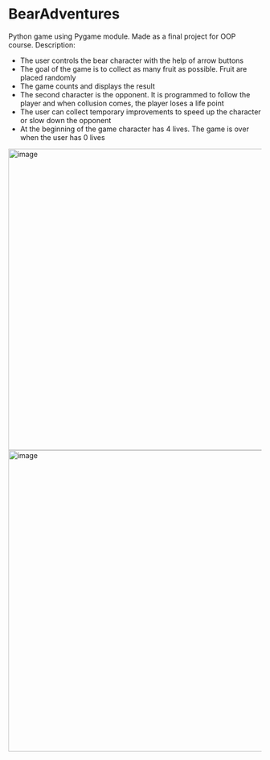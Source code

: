 # BearAdventures
 Python game using Pygame module. Made as a final project for OOP course. Description:
 * The user controls the bear character with the help of arrow buttons
 * The goal of the game is to collect as many fruit as possible. Fruit are placed randomly 
 * The game counts and displays the result
 * The second character is the opponent.  It is programmed to follow the player and when collusion comes, the player loses a life point 
 * The user can collect temporary improvements to speed up the character or slow down the opponent
 * At the beginning of the game character has 4 lives. The game is over when the user has 0 lives
 
<img width="599" alt="image" src="https://user-images.githubusercontent.com/74939070/173247604-37c5ad93-086a-4567-adf4-47ffa187ca4c.png">
<img width="599" alt="image" src="https://user-images.githubusercontent.com/74939070/173246933-9127a1f7-0bad-489d-97af-b0f88c7d108d.png">
